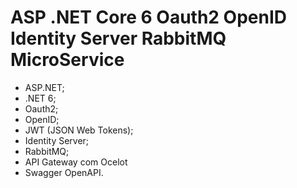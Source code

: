# ASP .NET Core 6 Oauth2 OpenID Identity Server RabbitMQ MicroService

- ASP.NET;
- .NET 6;
- Oauth2;
- OpenID;
- JWT (JSON Web Tokens);
- Identity Server;
- RabbitMQ;
- API Gateway com Ocelot
- Swagger OpenAPI.
